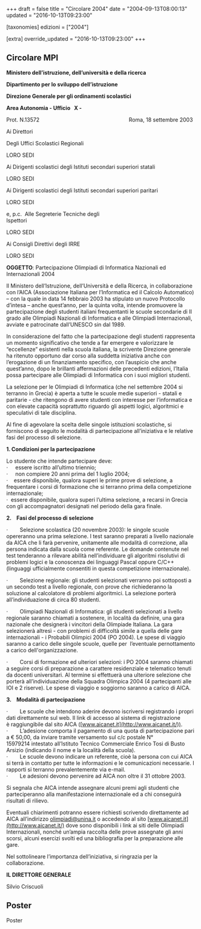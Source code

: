 +++
draft = false
title = "Circolare 2004"
date = "2004-09-13T08:00:13"
updated = "2016-10-13T09:23:00"

[taxonomies]
edizioni = ["2004"]

[extra]
override_updated = "2016-10-13T09:23:00"
+++
## Circolare MPI

**Ministero dell’istruzione, dell’università e della ricerca**

**Dipartimento per lo sviluppo dell’istruzione**

**Direzione Generale per gli ordinamenti scolastici**

**Area Autonomia - Ufficio   X -**

Prot. N.13572                                                            Roma, 18 settembre 2003

Ai Direttori

Degli Uffici Scolastici Regionali

LORO SEDI

Ai Dirigenti scolastici degli Istituti secondari superiori statali

LORO SEDI

Ai Dirigenti scolastici degli Istituti secondari superiori paritari

LORO SEDI

e, p.c.  Alle Segreterie Tecniche degli<br/> Ispettori

LORO SEDI

Ai Consigli Direttivi degli IRRE

LORO SEDI

**OGGETTO**: Partecipazione Olimpiadi di Informatica Nazionali ed Internazionali 2004

Il Ministero dell’Istruzione, dell’Università e della Ricerca, in collaborazione con l’AICA (Associazione Italiana per l’Informatica ed il Calcolo Automatico) – con la quale in data 14 febbraio 2003 ha stipulato un nuovo Protocollo d’intesa – anche quest’anno, per la quinta volta, intende promuovere la partecipazione degli studenti italiani frequentanti le scuole secondarie di II grado alle Olimpiadi Nazionali di Informatica e alle Olimpiadi Internazionali, avviate e patrocinate dall’UNESCO sin dal 1989.

In considerazione del fatto che la partecipazione degli studenti rappresenta un momento significativo che tende a far emergere e valorizzare le “eccellenze” esistenti nella scuola italiana, la scrivente Direzione generale ha ritenuto opportuno dar corso alla suddetta iniziativa anche con l’erogazione di un finanziamento specifico, con l’auspicio che anche quest’anno, dopo le brillanti affermazioni delle precedenti edizioni, l’Italia possa partecipare alle Olimpiadi di Informatica con i suoi migliori studenti.

La selezione per le Olimpiadi di Informatica (che nel settembre 2004 si terranno in Grecia) è aperta a tutte le scuole medie superiori - statali e paritarie - che ritengono di avere studenti con interesse per l’informatica e con elevate capacità soprattutto riguardo gli aspetti logici, algoritmici e speculativi di tale disciplina.

Al fine di agevolare la scelta delle singole istituzioni scolastiche, si forniscono di seguito le modalità di partecipazione all’iniziativa e le relative fasi del processo di selezione.

**1. Condizioni per la partecipazione**

Lo studente che intende partecipare deve:<br/> ·     essere iscritto all’ultimo triennio;<br/> ·     non compiere 20 anni prima del 1 luglio 2004;<br/> ·    essere disponibile, qualora superi le prime prove di selezione, a frequentare i corsi di formazione che si terranno prima della competizione internazionale;<br/> ·  essere disponibile, qualora superi l’ultima selezione, a recarsi in Grecia con gli accompagnatori designati nel periodo della gara finale.

**2.    Fasi del processo di selezione**

·        Selezione scolastica (20 novembre 2003): le singole scuole opereranno una prima selezione. I test saranno preparati a livello nazionale da AICA che li farà pervenire, unitamente alle modalità di correzione, alla persona indicata dalla scuola come referente. Le domande contenute nel test tenderanno a rilevare abilità nell’individuare gli algoritmi risolutivi di problemi logici e la conoscenza dei linguaggi Pascal oppure C/C++ (linguaggi ufficialmente consentiti in questa competizione internazionale).

·        Selezione regionale: gli studenti selezionati verranno poi sottoposti a un secondo test a livello regionale, con prove che richiederanno la soluzione al calcolatore di problemi algoritmici. La selezione porterà all’individuazione di circa 80 studenti.

·        Olimpiadi Nazionali di Informatica: gli studenti selezionati a livello regionale saranno chiamati a sostenere, in località da definire, una gara nazionale che designerà i vincitori della Olimpiade Italiana. La gara selezionerà altresì - con problemi di difficoltà simile a quella delle gare internazionali - i Probabili Olimpici 2004 (PO 2004). Le spese di viaggio saranno a carico delle singole scuole, quelle per  l’eventuale pernottamento a carico dell'organizzazione.

·        Corsi di formazione ed ulteriori selezioni: i PO 2004 saranno chiamati a seguire corsi di preparazione a carattere residenziale e telematico tenuti da docenti universitari. Al termine si effettuerà una ulteriore selezione che porterà all’individuazione della Squadra Olimpica 2004 (4 partecipanti alle IOI e 2 riserve). Le spese di viaggio e soggiorno saranno a carico di AICA.

**3.    Modalità di partecipazione**

·        Le scuole che intendono aderire devono iscriversi registrando i propri dati direttamente sul web. Il link di accesso al sistema di registrazione è raggiungibile dal sito AICA ([www.aicanet.it](http://www.aicanet.it/)). <br/> ·        L’adesione comporta il pagamento di una quota di partecipazione pari a € 50,00, da inviare tramite versamento sul c/c postale N° 15979214 intestato all’Istituto Tecnico Commerciale Enrico Tosi di Busto Arsizio (indicando il nome e la località della scuola).<br/> ·        Le scuole devono indicare un referente, cioè la persona con cui AICA si terrà in contatto per tutte le informazioni e le comunicazioni necessarie. I rapporti si terranno prevalentemente via e-mail.<br/> ·        Le adesioni devono pervenire ad AICA non oltre il 31 ottobre 2003.

Si segnala che AICA intende assegnare alcuni premi agli studenti che parteciperanno alla manifestazione internazionale ed a chi conseguirà risultati di rilievo.

Eventuali chiarimenti potranno essere richiesti scrivendo direttamente ad AICA all’indirizzo [olimpiadi@unina.it](mailto:olimpiadi@unina.it) o accedendo al sito [www.aicanet.it](http://www.aicanet.it/) dove sono disponibili i link ai siti delle Olimpiadi Internazionali, nonché un’ampia raccolta delle prove assegnate gli anni scorsi, alcuni esercizi svolti ed una bibliografia per la preparazione alle gare.

Nel sottolineare l’importanza dell’iniziativa, si ringrazia per la collaborazione.

**IL DIRETTORE GENERALE**

Silvio Criscuoli

## Poster

Poster

